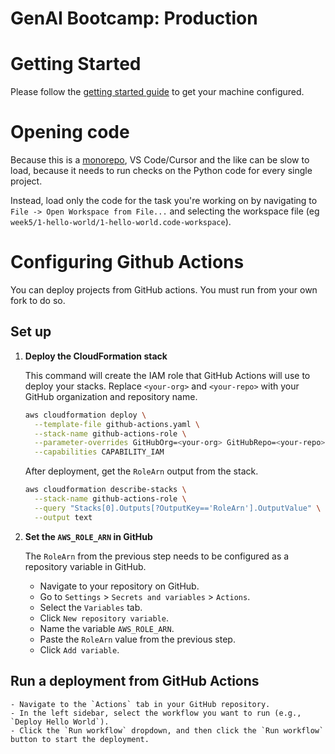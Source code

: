 # GenAI Bootcamp: Production

# Getting Started

Please follow the [getting started guide](./getting-started.md) to get your machine configured.

# Opening code

Because this is a [monorepo](https://en.wikipedia.org/wiki/Monorepo), VS Code/Cursor and the like can be
slow to load, because it needs to run checks on the Python code for every single project.

Instead, load only the code for the task you're working on by navigating to `File -> Open Workspace from File...`
and selecting the workspace file (eg `week5/1-hello-world/1-hello-world.code-workspace`).

# Configuring Github Actions

You can deploy projects from GitHub actions. You must run from your
own fork to do so.

## Set up

1.  **Deploy the CloudFormation stack**

    This command will create the IAM role that GitHub Actions will use to deploy your stacks.
    Replace `<your-org>` and `<your-repo>` with your GitHub organization and repository name.

    ```bash
    aws cloudformation deploy \
      --template-file github-actions.yaml \
      --stack-name github-actions-role \
      --parameter-overrides GitHubOrg=<your-org> GitHubRepo=<your-repo> \
      --capabilities CAPABILITY_IAM
    ```

    After deployment, get the `RoleArn` output from the stack.

    ```bash
    aws cloudformation describe-stacks \
      --stack-name github-actions-role \
      --query "Stacks[0].Outputs[?OutputKey=='RoleArn'].OutputValue" \
      --output text
    ```

2.  **Set the `AWS_ROLE_ARN` in GitHub**

    The `RoleArn` from the previous step needs to be configured as a repository variable in GitHub.

    - Navigate to your repository on GitHub.
    - Go to `Settings` > `Secrets and variables` > `Actions`.
    - Select the `Variables` tab.
    - Click `New repository variable`.
    - Name the variable `AWS_ROLE_ARN`.
    - Paste the `RoleArn` value from the previous step.
    - Click `Add variable`.

## Run a deployment from GitHub Actions

    - Navigate to the `Actions` tab in your GitHub repository.
    - In the left sidebar, select the workflow you want to run (e.g., `Deploy Hello World`).
    - Click the `Run workflow` dropdown, and then click the `Run workflow` button to start the deployment.